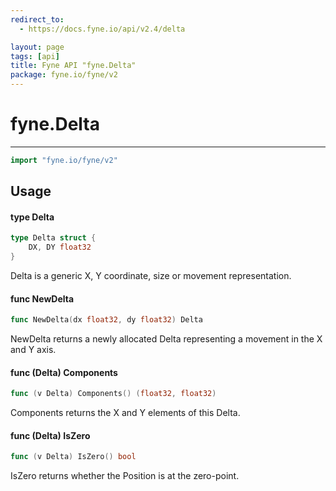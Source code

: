 ```yaml
---
redirect_to:
  - https://docs.fyne.io/api/v2.4/delta

layout: page
tags: [api]
title: Fyne API "fyne.Delta"
package: fyne.io/fyne/v2
---
```

# fyne.Delta
---

```go
import "fyne.io/fyne/v2"
```

## Usage

#### type Delta

```go
type Delta struct {
	DX, DY float32
}
```

Delta is a generic X, Y coordinate, size or movement representation.

#### func  NewDelta

```go
func NewDelta(dx float32, dy float32) Delta
```
NewDelta returns a newly allocated Delta representing a movement in the X and Y axis.

#### func (Delta) Components

```go
func (v Delta) Components() (float32, float32)
```
Components returns the X and Y elements of this Delta.

#### func (Delta) IsZero

```go
func (v Delta) IsZero() bool
```
IsZero returns whether the Position is at the zero-point.
